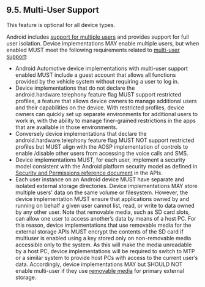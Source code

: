 ## 9.5\. Multi-User Support

<div class="note">

This feature is optional for all device types.

</div>

Android includes [support for multiple users](http://developer.android.com/reference/android/os/UserManager.html) and
provides support for full user isolation. Device implementations MAY enable
multiple users, but when enabled MUST meet the following requirements related
to [multi-user support](http://source.android.com/devices/storage/traditional.html):

*   Android Automotive device implementations with multi-user support enabled
MUST include a guest account that allows all functions provided by the vehicle
system without requiring a user to log in.
*   Device implementations that do not declare the android.hardware.telephony
feature flag MUST support restricted profiles, a feature that allows device
owners to manage additional users and their capabilities on the device. With
restricted profiles, device owners can quickly set up separate environments for
additional users to work in, with the ability to manage finer-grained
restrictions in the apps that are available in those environments.
*   Conversely device implementations that declare the
android.hardware.telephony feature flag MUST NOT support restricted profiles
but MUST align with the AOSP implementation of controls to enable /disable
other users from accessing the voice calls and SMS.
*   Device implementations MUST, for each user, implement a security model
consistent with the Android platform security model as defined in
[Security and Permissions reference document](http://developer.android.com/guide/topics/security/permissions.html)
in the APIs.
*   Each user instance on an Android device MUST have separate and isolated
external storage directories. Device implementations MAY store multiple users'
data on the same volume or filesystem. However, the device implementation MUST
ensure that applications owned by and running on behalf a given user cannot
list, read, or write to data owned by any other user. Note that removable
media, such as SD card slots, can allow one user to access another’s data by
means of a host PC. For this reason, device implementations that use removable
media for the external storage APIs MUST encrypt the contents of the SD card if
multiuser is enabled using a key stored only on non-removable media accessible
only to the system. As this will make the media unreadable by a host PC, device
implementations will be required to switch to MTP or a similar system to
provide host PCs with access to the current user’s data. Accordingly, device
implementations MAY but SHOULD NOT enable multi-user if they use
[removable media](http://developer.android.com/reference/android/os/Environment.html) for
primary external storage.
